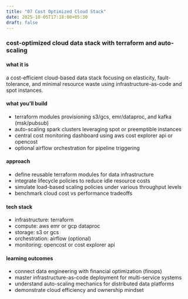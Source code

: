 ```yaml
---
title: "07 Cost Optimized Cloud Stack"
date: 2025-10-05T17:18:08+05:30
draft: false
---
```


### cost-optimized cloud data stack with terraform and auto-scaling

#### what it is

a cost-efficient cloud-based data stack focusing on elasticity, fault-tolerance, and minimal resource waste using infrastructure-as-code and spot instances.

#### what you’ll build

- terraform modules provisioning s3/gcs, emr/dataproc, and kafka (msk/pubsub)
- auto-scaling spark clusters leveraging spot or preemptible instances
- central cost monitoring dashboard using aws cost explorer api or opencost
- optional airflow orchestration for pipeline triggering

#### approach

- define reusable terraform modules for data infrastructure
- integrate lifecycle policies to reduce idle resource costs
- simulate load-based scaling policies under various throughput levels
- benchmark cloud cost vs performance tradeoffs

#### tech stack

- infrastructure: terraform
- compute: aws emr or gcp dataproc
- storage: s3 or gcs
- orchestration: airflow (optional)
- monitoring: opencost or cost explorer api

#### learning outcomes

- connect data engineering with financial optimization (finops)
- master infrastructure-as-code deployment for multi-service systems
- understand auto-scaling mechanics for distributed data platforms
- demonstrate cloud efficiency and ownership mindset
